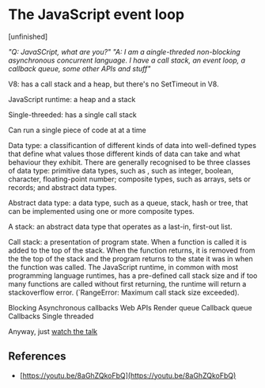 # The JavaScript event loop

[unfinished]

*"Q: JavaSCript, what are you?"*
*"A: I am a aingle-threded non-blocking asynchronous concurrent language. I have a call stack, an event loop, a callback queue, some other APIs and stuff"*

V8: has a call stack and a heap, but there's no SetTimeout in V8.

JavaScript runtime: a heap and a stack

Single-threeded: has a single call stack

Can run a single piece of code at at a time

Data type: a classificantion of different kinds of data into well-defined types that define what values those different kinds of data can take and what behaviour they exhibit. There are generally recognised to be three classes of data type: primitive data types, such as , such as integer, boolean, character, floating-point number; composite types, such as arrays, sets or records; and abstract data types.

Abstract data type: a data type, such as a queue, stack, hash or tree, that can be implemented using one or more composite types.

A stack: an abstract data type that operates as a last-in, first-out list.

Call stack: a presentation of program state. When a function is called it is added to the top of the stack. When the function returns, it is removed from the the top of the stack and the program returns to the state it was in when the function was called. The JavaScript runtime, in common with most programming language runtimes, has a pre-defined call stack size and if too many functions are called without first returning, the runtime will return a stackoverflow error. (`RangeError: Maximum call stack size exceeded).

Blocking
Asynchronous callbacks
Web APIs
Render queue
Callback queue
Callbacks
Single threaded

Anyway, just [watch the talk](https://youtu.be/8aGhZQkoFbQ)

## References

+ [https://youtu.be/8aGhZQkoFbQ](https://youtu.be/8aGhZQkoFbQ)
